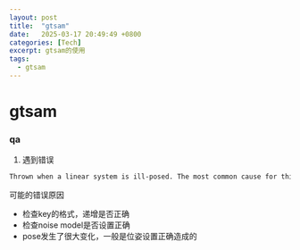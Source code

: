 ```yaml
---
layout: post
title:  "gtsam"
date:   2025-03-17 20:49:49 +0800
categories: [Tech]
excerpt: gtsam的使用
tags:
  - gtsam
---
```


# gtsam

### qa
1. 遇到错误
```bash
Thrown when a linear system is ill-posed. The most common cause for this erro is having underconstrained varible.
```
可能的错误原因
* 检查key的格式，递增是否正确
* 检查noise model是否设置正确
* pose发生了很大变化，一般是位姿设置正确造成的
